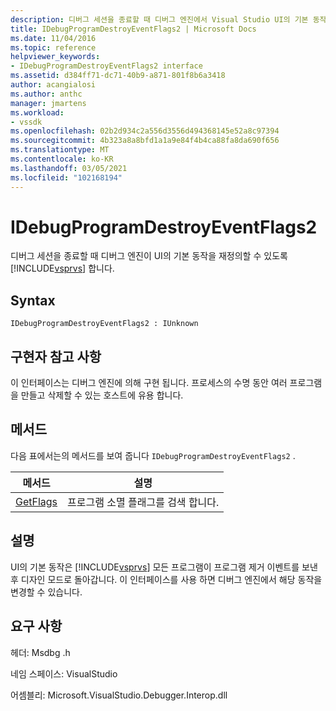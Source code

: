 ```yaml
---
description: 디버그 세션을 종료할 때 디버그 엔진에서 Visual Studio UI의 기본 동작을 재정의할 수 있도록 합니다.
title: IDebugProgramDestroyEventFlags2 | Microsoft Docs
ms.date: 11/04/2016
ms.topic: reference
helpviewer_keywords:
- IDebugProgramDestroyEventFlags2 interface
ms.assetid: d384ff71-dc71-40b9-a871-801f8b6a3418
author: acangialosi
ms.author: anthc
manager: jmartens
ms.workload:
- vssdk
ms.openlocfilehash: 02b2d934c2a556d3556d494368145e52a8c97394
ms.sourcegitcommit: 4b323a8a8bfd1a1a9e84f4b4ca88fa8da690f656
ms.translationtype: MT
ms.contentlocale: ko-KR
ms.lasthandoff: 03/05/2021
ms.locfileid: "102168194"
---
```

# <a name="idebugprogramdestroyeventflags2"></a>IDebugProgramDestroyEventFlags2
디버그 세션을 종료할 때 디버그 엔진이 UI의 기본 동작을 재정의할 수 있도록 [!INCLUDE[vsprvs](../../../code-quality/includes/vsprvs_md.md)] 합니다.

## <a name="syntax"></a>Syntax

```
IDebugProgramDestroyEventFlags2 : IUnknown
```

## <a name="notes-for-implementers"></a>구현자 참고 사항
 이 인터페이스는 디버그 엔진에 의해 구현 됩니다. 프로세스의 수명 동안 여러 프로그램을 만들고 삭제할 수 있는 호스트에 유용 합니다.

## <a name="methods"></a>메서드
 다음 표에서는의 메서드를 보여 줍니다 `IDebugProgramDestroyEventFlags2` .

|메서드|설명|
|------------|-----------------|
|[GetFlags](../../../extensibility/debugger/reference/idebugprogramdestroyeventflags2-getflags.md)|프로그램 소멸 플래그를 검색 합니다.|

## <a name="remarks"></a>설명
 UI의 기본 동작은 [!INCLUDE[vsprvs](../../../code-quality/includes/vsprvs_md.md)] 모든 프로그램이 프로그램 제거 이벤트를 보낸 후 디자인 모드로 돌아갑니다. 이 인터페이스를 사용 하면 디버그 엔진에서 해당 동작을 변경할 수 있습니다.

## <a name="requirements"></a>요구 사항
 헤더: Msdbg .h

 네임 스페이스: VisualStudio

 어셈블리: Microsoft.VisualStudio.Debugger.Interop.dll
